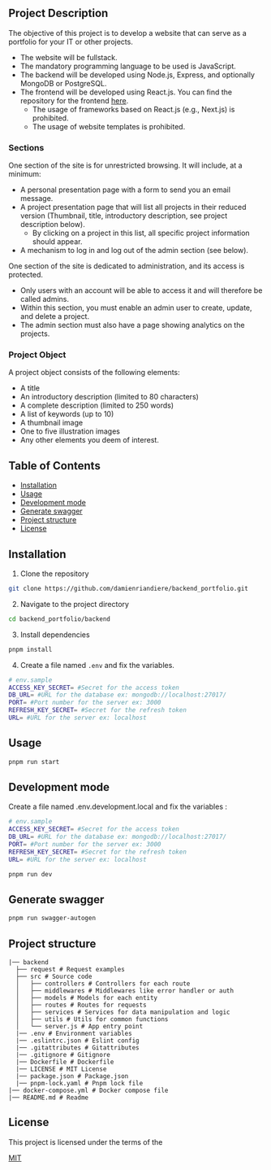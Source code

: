 ## Project Description

The objective of this project is to develop a website that can serve as a portfolio for your IT or other projects.

- The website will be fullstack.
- The mandatory programming language to be used is JavaScript.
- The backend will be developed using Node.js, Express, and optionally MongoDB or PostgreSQL.
- The frontend will be developed using React.js. You can find the repository for the frontend [here](https://github.com/damienriandiere/frontend_portfolio).
  - The usage of frameworks based on React.js (e.g., Next.js) is prohibited.
  - The usage of website templates is prohibited.

### Sections

One section of the site is for unrestricted browsing. It will include, at a minimum:
- A personal presentation page with a form to send you an email message.
- A project presentation page that will list all projects in their reduced version (Thumbnail, title, introductory description, see project description below).
  - By clicking on a project in this list, all specific project information should appear.
- A mechanism to log in and log out of the admin section (see below).

One section of the site is dedicated to administration, and its access is protected.
- Only users with an account will be able to access it and will therefore be called admins.
- Within this section, you must enable an admin user to create, update, and delete a project.
- The admin section must also have a page showing analytics on the projects.

### Project Object

A project object consists of the following elements:
- A title
- An introductory description (limited to 80 characters)
- A complete description (limited to 250 words)
- A list of keywords (up to 10)
- A thumbnail image
- One to five illustration images
- Any other elements you deem of interest.

## Table of Contents

- [Installation](#installation)
- [Usage](#usage)
- [Development mode](#development-mode)
- [Generate swagger](#generate-swagger)
- [Project structure](#project-structure)
- [License](#license)

## Installation

1. Clone the repository

```bash	
git clone https://github.com/damienriandiere/backend_portfolio.git
```
2. Navigate to the project directory

```bash
cd backend_portfolio/backend
```

3. Install dependencies

```bash
pnpm install
```

4. Create a file named `.env` and fix the variables.

```bash	
# env.sample
ACCESS_KEY_SECRET= #Secret for the access token
DB_URL= #URL for the database ex: mongodb://localhost:27017/
PORT= #Port number for the server ex: 3000
REFRESH_KEY_SECRET= #Secret for the refresh token
URL= #URL for the server ex: localhost
```

## Usage

```bash
pnpm run start
```

## Development mode

Create a file named .env.development.local and fix the variables :
```bash	
# env.sample
ACCESS_KEY_SECRET= #Secret for the access token
DB_URL= #URL for the database ex: mongodb://localhost:27017/
PORT= #Port number for the server ex: 3000
REFRESH_KEY_SECRET= #Secret for the refresh token
URL= #URL for the server ex: localhost
```

```bash
pnpm run dev
```

## Generate swagger
  
  ```bash
  pnpm run swagger-autogen
  ```

## Project structure

```
|── backend
  ├── request # Request examples
  ├── src # Source code
  │   ├── controllers # Controllers for each route
  │   ├── middlewares # Middlewares like error handler or auth
  │   ├── models # Models for each entity
  │   ├── routes # Routes for requests
  │   ├── services # Services for data manipulation and logic
  │   ├── utils # Utils for common functions
  │   └── server.js # App entry point
  |── .env # Environment variables
  |── .eslintrc.json # Eslint config
  |── .gitattributes # Gitattributes
  |── .gitignore # Gitignore
  |── Dockerfile # Dockerfile
  |── LICENSE # MIT License
  |── package.json # Package.json
  |── pnpm-lock.yaml # Pnpm lock file
|── docker-compose.yml # Docker compose file
|── README.md # Readme

```

## License

This project is licensed under the terms of the

[MIT](https://choosealicense.com/licenses/mit/)
